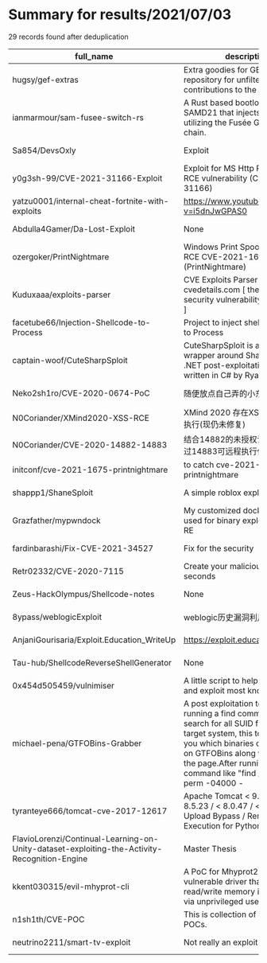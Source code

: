 
# Summary for results/2021/07/03
    
29 records found after deduplication

| full_name | description | html_url | matched_list | matched_count | pushed_at | size | stargazers_count | language | forks_count |
|----------------------------------------------------------------------------------------------|------------------------------------------------------------------------------------------------------------------------------------------------------------------------------------------------------------------------------------------------------------------|-----------------------------------------------------------------------------------------------------------------|------------------------------------|-----------------|---------------------------|--------|--------------------|------------|---------------|
| hugsy/gef-extras | Extra goodies for GEF: Open repository for unfiltered contributions to the project. | https://github.com/hugsy/gef-extras | ['exploit'] | 1 | 2021-07-03 00:06:43+00:00 | 213 | 62 | Python | 25 |
| ianmarmour/sam-fusee-switch-rs | A Rust based bootloader for SAMD21 that injects payloads by utilizing the Fusée Gelée exploit chain. | https://github.com/ianmarmour/sam-fusee-switch-rs | ['exploit'] | 1 | 2021-07-03 00:49:54+00:00 | 1 | 0 | | 0 |
| Sa854/DevsOxly | Exploit | https://github.com/Sa854/DevsOxly | ['exploit'] | 1 | 2021-07-03 22:31:08+00:00 | 1 | 0 | | 0 |
| y0g3sh-99/CVE-2021-31166-Exploit | Exploit for MS Http Protocol Stack RCE vulnerability (CVE-2021-31166) | https://github.com/y0g3sh-99/CVE-2021-31166-Exploit | ['cve-2', 'exploit', 'rce'] | 3 | 2021-07-03 15:27:28+00:00 | 19 | 3 | Python | 0 |
| yatzu0001/internal-cheat-fortnite-with-exploits | https://www.youtube.com/watch?v=i5dnJwGPAS0 | https://github.com/yatzu0001/internal-cheat-fortnite-with-exploits | ['exploit'] | 1 | 2021-07-03 14:27:55+00:00 | 1019 | 1 | | 0 |
| Abdulla4Gamer/Da-Lost-Exploit | None | https://github.com/Abdulla4Gamer/Da-Lost-Exploit | ['exploit'] | 1 | 2021-07-03 14:10:43+00:00 | 3096 | 0 | CSS | 0 |
| ozergoker/PrintNightmare | Windows Print Spooler Service RCE CVE-2021-1675 (PrintNightmare) | https://github.com/ozergoker/PrintNightmare | ['rce'] | 1 | 2021-07-03 12:43:26+00:00 | 46 | 0 | | 0 |
| Kuduxaaa/exploits-parser | CVE Exploits Parser from cvedetails.com [ the ultimate security vulnerability datasource ] | https://github.com/Kuduxaaa/exploits-parser | ['exploit'] | 1 | 2021-07-03 09:58:32+00:00 | 5 | 0 | Python | 0 |
| facetube66/Injection-Shellcode-to-Process | Project to inject shellcode or exe to Process | https://github.com/facetube66/Injection-Shellcode-to-Process | ['shellcode'] | 1 | 2021-07-03 05:47:42+00:00 | 100 | 1 | C# | 1 |
| captain-woof/CuteSharpSploit | CuteSharpSploit is an executable wrapper around SharpSploit, a .NET post-exploitation library written in C# by Ryan Cobb. | https://github.com/captain-woof/CuteSharpSploit | ['exploit', 'sploit'] | 2 | 2021-07-03 04:36:25+00:00 | 2519 | 2 | C# | 0 |
| Neko2sh1ro/CVE-2020-0674-PoC | 随便放点自己弄的小东西 | https://github.com/Neko2sh1ro/CVE-2020-0674-PoC | ['cve poc', 'cve-2'] | 2 | 2021-07-03 04:28:56+00:00 | 1292 | 1 | Python | 0 |
| N0Coriander/XMind2020-XSS-RCE | XMind 2020 存在XSS可导致命令执行(现仍未修复) | https://github.com/N0Coriander/XMind2020-XSS-RCE | ['rce'] | 1 | 2021-07-03 02:49:13+00:00 | 11 | 0 | | 0 |
| N0Coriander/CVE-2020-14882-14883 | 结合14882的未授权访问漏洞，通过14883可远程执行任意代码 | https://github.com/N0Coriander/CVE-2020-14882-14883 | ['cve-2'] | 1 | 2021-07-03 02:29:27+00:00 | 7 | 0 | Python | 0 |
| initconf/cve-2021-1675-printnightmare | to catch cve-2021-1675-printnightmare | https://github.com/initconf/cve-2021-1675-printnightmare | ['cve-2'] | 1 | 2021-07-03 01:08:43+00:00 | 18 | 0 | Zeek | 0 |
| shappp1/ShaneSploit | A simple roblox exploit I made. | https://github.com/shappp1/ShaneSploit | ['exploit', 'sploit'] | 2 | 2021-07-03 14:27:05+00:00 | 141 | 0 | | 0 |
| Grazfather/mypwndock | My customized docker image used for binary exploitation and RE | https://github.com/Grazfather/mypwndock | ['exploit'] | 1 | 2021-07-03 13:25:31+00:00 | 8 | 14 | Dockerfile | 9 |
| fardinbarashi/Fix-CVE-2021-34527 | Fix for the security | https://github.com/fardinbarashi/Fix-CVE-2021-34527 | ['cve-2'] | 1 | 2021-07-03 09:02:58+00:00 | 7 | 0 | PowerShell | 0 |
| Retr02332/CVE-2020-7115 | Create your malicious engine in seconds | https://github.com/Retr02332/CVE-2020-7115 | ['cve-2'] | 1 | 2021-07-03 23:40:19+00:00 | 14 | 0 | Shell | 0 |
| Zeus-HackOlympus/Shellcode-notes | None | https://github.com/Zeus-HackOlympus/Shellcode-notes | ['shellcode'] | 1 | 2021-07-03 17:40:05+00:00 | 25 | 0 | Assembly | 0 |
| 8ypass/weblogicExploit | weblogic历史漏洞利用工具 | https://github.com/8ypass/weblogicExploit | ['exploit'] | 1 | 2021-07-03 13:29:23+00:00 | 1 | 3 | | 2 |
| AnjaniGourisaria/Exploit.Education_WriteUp | https://exploit.education/phoenix/ | https://github.com/AnjaniGourisaria/Exploit.Education_WriteUp | ['exploit'] | 1 | 2021-07-03 18:27:02+00:00 | 13 | 0 | Python | 0 |
| Tau-hub/ShellcodeReverseShellGenerator | None | https://github.com/Tau-hub/ShellcodeReverseShellGenerator | ['shellcode'] | 1 | 2021-07-03 13:26:03+00:00 | 14 | 0 | Python | 0 |
| 0x454d505459/vulnimiser | A little script to help in CTF to find and exploit most knowed exploits | https://github.com/0x454d505459/vulnimiser | ['exploit'] | 1 | 2021-07-03 15:06:45+00:00 | 27 | 1 | Nim | 0 |
| michael-pena/GTFOBins-Grabber | A post exploitation tool. After running a find command to search for all SUID files on a target system, this tool will tell you which binaries can be foud on GTFOBins along with a link to the page.After running a command like "find / -type f -perm -04000 - | https://github.com/michael-pena/GTFOBins-Grabber | ['exploit'] | 1 | 2021-07-03 23:38:15+00:00 | 14 | 0 | Python | 0 |
| tyranteye666/tomcat-cve-2017-12617 | Apache Tomcat < 9.0.1 (Beta) / < 8.5.23 / < 8.0.47 / < 7.0.8 - JSP Upload Bypass / Remote Code Execution for Python3 | https://github.com/tyranteye666/tomcat-cve-2017-12617 | ['cve-2', 'remote code execution'] | 2 | 2021-07-03 19:27:09+00:00 | 13 | 0 | Python | 0 |
| FlavioLorenzi/Continual-Learning-on-Unity-dataset-exploiting-the-Activity-Recognition-Engine | Master Thesis | https://github.com/FlavioLorenzi/Continual-Learning-on-Unity-dataset-exploiting-the-Activity-Recognition-Engine | ['exploit'] | 1 | 2021-07-03 08:17:47+00:00 | 77049 | 0 | TeX | 0 |
| kkent030315/evil-mhyprot-cli | A PoC for Mhyprot2.sys vulnerable driver that allowing read/write memory in kernel/user via unprivileged user process. | https://github.com/kkent030315/evil-mhyprot-cli | ['exploit', 'vulnerability poc'] | 2 | 2021-07-03 20:07:19+00:00 | 10765 | 41 | C++ | 12 |
| n1sh1th/CVE-POC | This is collection of latest CVE POCs. | https://github.com/n1sh1th/CVE-POC | ['cve poc'] | 1 | 2021-07-03 07:03:57+00:00 | 13 | 2 | | 2 |
| neutrino2211/smart-tv-exploit | Not really an exploit yet | https://github.com/neutrino2211/smart-tv-exploit | ['exploit'] | 1 | 2021-07-03 22:52:25+00:00 | 225 | 0 | JavaScript | 0 |
